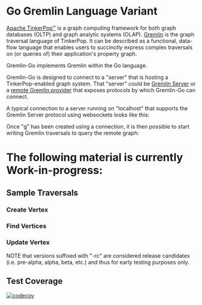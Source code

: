 <!--

 Licensed to the Apache Software Foundation (ASF) under one
 or more contributor license agreements.  See the NOTICE file
 distributed with this work for additional information
 regarding copyright ownership.  The ASF licenses this file
 to you under the Apache License, Version 2.0 (the
 "License"); you may not use this file except in compliance
 with the License.  You may obtain a copy of the License at

 http://www.apache.org/licenses/LICENSE-2.0

 Unless required by applicable law or agreed to in writing,
 software distributed under the License is distributed on an
 "AS IS" BASIS, WITHOUT WARRANTIES OR CONDITIONS OF ANY
 KIND, either express or implied.  See the License for the
 specific language governing permissions and limitations
 under the License.

-->

# Go Gremlin Language Variant

[Apache TinkerPop™][tk] is a graph computing framework for both graph databases (OLTP) and graph analytic systems
(OLAP). [Gremlin][gremlin] is the graph traversal language of TinkerPop. It can be described as a functional,
data-flow language that enables users to succinctly express complex traversals on (or queries of) their application's
property graph.

<!--
TODO: Add gremlin specific details for following paragraph.
Python readme example:
Gremlin-Python implements Gremlin within the Python language and can be used on any Python virtual machine including 
the popular CPython machine. Python’s syntax has the same constructs as Java including "dot notation" for function 
chaining (a.b.c), round bracket function arguments (a(b,c)), and support for global namespaces (a(b()) vs a(__.b())). 
As such, anyone familiar with Gremlin-Java will immediately be able to work with Gremlin-Python. 
Moreover, there are a few added constructs to Gremlin-Python that make traversals a bit more succinct.
-->
Gremlin-Go implements Gremlin within the Go language.

Gremlin-Go is designed to connect to a "server" that is hosting a TinkerPop-enabled graph system. That "server"
could be [Gremlin Server][gs] or a [remote Gremlin provider][rgp] that exposes protocols by which Gremlin-Go
can connect.

A typical connection to a server running on "localhost" that supports the Gremlin Server protocol using websockets
looks like this:

<!--
TODO: Add Go code example of connection to server.
Javascript readme example:
```javascript
const gremlin = require('gremlin');
const traversal = gremlin.process.AnonymousTraversalSource.traversal;
const DriverRemoteConnection = gremlin.driver.DriverRemoteConnection;

const g = traversal().withRemote(new DriverRemoteConnection('ws://localhost:8182/gremlin'));
```
-->

Once "g" has been created using a connection, it is then possible to start writing Gremlin traversals to query the
remote graph:

<!--
TODO: Add Go code example of a Gremlin traversal query.
Javascript readme example:
```javascript
const gremlin = require('gremlin');
const traversal = gremlin.process.AnonymousTraversalSource.traversal;
const DriverRemoteConnection = gremlin.driver.DriverRemoteConnection;

const g = traversal().withRemote(new DriverRemoteConnection('ws://localhost:8182/gremlin'));
```
-->

# The following material is currently Work-in-progress: 

## Sample Traversals

<!--
TODO: Add Go specific changes to a paragraph such as this
javascript example:
The Gremlin language allows users to write highly expressive graph traversals and has a broad list of functions that 
cover a wide body of features. The [Reference Documentation][steps] describes these functions and other aspects of the 
TinkerPop ecosystem including some specifics on [Gremlin in Javascript][docs] itself. Most of the examples found in the 
documentation use Groovy language syntax in the [Gremlin Console][console]. For the most part, these examples
should generally translate to Javascript with [little modification][differences]. Given the strong correspondence 
between canonical Gremlin in Java and its variants like Javascript, there is a limited amount of Javascript-specific 
documentation and examples. This strong correspondence among variants ensures that the general Gremlin reference 
documentation is applicable to all variants and that users moving between development languages can easily adopt the 
Gremlin variant for that language.
-->

### Create Vertex
<!--
TODO: Add Go code to create a vertex.
javascript example:
```javascript
/* if we want to assign our own ID and properties to this vertex */
const { t: { id } } = gremlin.process;
const { cardinality: { single } } = gremlin.process;

/**
 * Create a new vertex with Id, Label and properties
 * @param {String,Number} vertexId Vertex Id (assuming the graph database allows id assignment)
 * @param {String} vlabel Vertex Label
 */
const createVertex = async (vertexId, vlabel) => {
  const vertex = await g.addV(vlabel)
    .property(id, vertexId)
    .property(single, 'name', 'Apache')
    .property('lastname', 'Tinkerpop') // default database cardinality
    .next();

  return vertex.value;
};
```
-->

### Find Vertices

<!--
TODO: Add Go code for Find Vertices.
javascript code example:
```javascript
/**
 * List all vertexes in db
 * @param {Number} limit
 */
const listAll = async (limit = 500) => {
  return g.V().limit(limit).elementMap().toList();
};
/**
 * Find unique vertex with id
 * @param {Object} vertexId Vertex Id
 */
const findVertex = async (vertexId) => {
  const vertex = await g.V(vertexId).elementMap().next();
  return vertex.value;
};
/**
 * Find vertices by label and 'name' property
 * @param {String} vlabel Vertex label
 * @param {String} name value of 'name' property
 */
const listByLabelAndName = async (vlabel, name) => {
  return g.V().has(vlabel, 'name', name).elementMap().toList();
};
```
-->

### Update Vertex

<!--
TODO: Add Go code for Update Vertex.
javascript code example:
```javascript
const { cardinality: { single } } = gremlin.process;

/**
 * Update Vertex Properties
 * @param {String,Number} vertexId Vertex Id
 * @param {String} name Vertex Name Property
 */
const updateVertex = async (vertexId, label, name) => {
  const vertex = await g.V(vertexId).property(single, 'name', name).next();
  return vertex.value;
};
```
-->

NOTE that versions suffixed with "-rc" are considered release candidates (i.e. pre-alpha, alpha, beta, etc.) and thus 
for early testing purposes only.

## Test Coverage

[![codecov](https://codecov.io/gh/Bit-Quill/gremlin-go/branch/main/graph/badge.svg?token=lzavk3wBTi)](https://codecov.io/gh/Bit-Quill/gremlin-go)

[tk]: https://tinkerpop.apache.org
[gremlin]: https://tinkerpop.apache.org/gremlin.html
[docs]: https://tinkerpop.apache.org/docs/current/reference/#gremlin-go
[gs]: https://tinkerpop.apache.org/docs/current/reference/#gremlin-server
[rgp]: https://tinkerpop.apache.org/docs/current/reference/#connecting-rgp
[console]: https://tinkerpop.apache.org/docs/current/tutorials/the-gremlin-console/
[steps]: https://tinkerpop.apache.org/docs/current/reference/#graph-traversal-steps
[differences]: https://tinkerpop.apache.org/docs/current/reference/#gremlin-go-differences